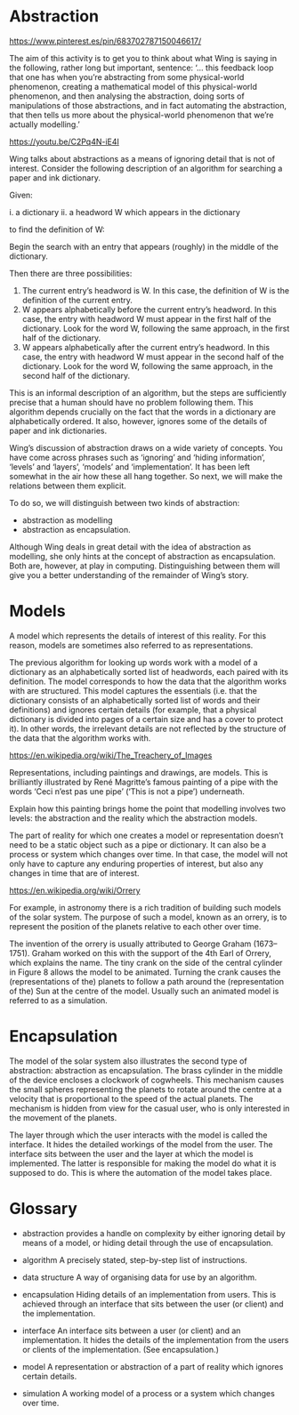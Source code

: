 # Abstraction

https://www.pinterest.es/pin/683702787150046617/

The aim of this activity is to get you to think about what Wing is saying in the following, rather long but important, sentence: 
‘… this feedback loop that one has when you’re abstracting from some physical-world phenomenon, 
creating a mathematical model of this physical-world phenomenon, 
and then analysing the abstraction, 
doing sorts of manipulations of those abstractions, 
and in fact automating the abstraction, 
that then tells us more about the physical-world phenomenon that we’re actually modelling.’

https://youtu.be/C2Pq4N-iE4I


Wing talks about abstractions as a means of ignoring detail that is not of interest. 
Consider the following description of an algorithm for searching a paper and ink dictionary.

Given:

i.  a dictionary
ii. a headword W which appears in the dictionary

to find the definition of W: 

Begin the search with an entry that appears (roughly) in the middle of the dictionary. 

Then there are three possibilities:

1. The current entry’s headword is W. In this case, the definition of W is the definition of the current entry.
2. W appears alphabetically before the current entry’s headword. In this case, the entry with headword W must appear in the first half of the dictionary. Look for the word W, following the same approach, in the first half of the dictionary.
3. W appears alphabetically after the current entry’s headword. In this case, the entry with headword W must appear in the second half of the dictionary. Look for the word W, following the same approach, in the second half of the dictionary.

This is an informal description of an algorithm, but the steps are sufficiently precise that a human should have no problem following them.
This algorithm depends crucially on the fact that the words in a dictionary are alphabetically ordered. 
It also, however, ignores some of the details of paper and ink dictionaries.

Wing’s discussion of abstraction draws on a wide variety of concepts. 
You have come across phrases such as ‘ignoring’ and ‘hiding information’, ‘levels’ and ‘layers’, ‘models’ and ‘implementation’.
It has been left somewhat in the air how these all hang together. 
So next, we will make the relations between them explicit. 

To do so, we will distinguish between two kinds of abstraction:
* abstraction as modelling
* abstraction as encapsulation.

Although Wing deals in great detail with the idea of abstraction as modelling, 
she only hints at the concept of abstraction as encapsulation.
Both are, however, at play in computing.
Distinguishing between them will give you a better understanding of the remainder of Wing’s story. 

# Models
A model which represents the details of interest of this reality. 
For this reason, models are sometimes also referred to as representations.

The previous algorithm for looking up words work with a model of a dictionary as an alphabetically sorted list of headwords,
each paired with its definition. 
The model corresponds to how the data that the algorithm works with are structured. 
This model captures the essentials (i.e. that the dictionary consists of an alphabetically sorted list of words and their definitions) 
and ignores certain details (for example, that a physical dictionary is divided into pages of a certain size and has a cover 
to protect it). 
In other words, the irrelevant details are not reflected by the structure of the data that the algorithm works with.

https://en.wikipedia.org/wiki/The_Treachery_of_Images

Representations, including paintings and drawings, are models. 
This is brilliantly illustrated by René Magritte’s famous painting of a pipe with the words ‘Ceci n’est pas une pipe’ 
(‘This is not a pipe’) underneath. 

Explain how this painting brings home the point that modelling involves two levels: 
the abstraction and the reality which the abstraction models.

The part of reality for which one creates a model or representation doesn’t need to be a static object such as a pipe or dictionary. 
It can also be a process or system which changes over time. 
In that case, the model will not only have to capture any enduring properties of interest, 
but also any changes in time that are of interest. 

https://en.wikipedia.org/wiki/Orrery

For example, in astronomy there is a rich tradition of building such models of the solar system. 
The purpose of such a model, known as an orrery, is to represent the position of the planets relative to each other over time. 

The invention of the orrery is usually attributed to George Graham (1673–1751).
Graham worked on this with the support of the 4th Earl of Orrery, which explains the name. 
The tiny crank on the side of the central cylinder in Figure 8 allows the model to be animated. 
Turning the crank causes the (representations of the) planets to follow a path around 
the (representation of the) Sun at the centre of the model. 
Usually such an animated model is referred to as a simulation. 

# Encapsulation

The model of the solar system also illustrates the second type of abstraction: abstraction as encapsulation. 
The brass cylinder in the middle of the device encloses a clockwork of cogwheels.
This mechanism causes the small spheres representing the planets to rotate around the centre at a velocity that is proportional to the speed of the actual planets. 
The mechanism is hidden from view for the casual user, who is only interested in the movement of the planets.

The layer through which the user interacts with the model is called the interface. 
It hides the detailed workings of the model from the user. 
The interface sits between the user and the layer at which the model is implemented. 
The latter is responsible for making the model do what it is supposed to do. 
This is where the automation of the model takes place.


# Glossary

* abstraction
   provides a handle on complexity by either ignoring detail by means of a model, or hiding detail through the use of encapsulation.

* algorithm
  A precisely stated, step-by-step list of instructions.
  
* data structure
  A way of organising data for use by an algorithm.
  
* encapsulation
  Hiding details of an implementation from users. This is achieved through an interface that sits between the user (or client) and the implementation.
  
* interface
  An interface sits between a user (or client) and an implementation. It hides the details of the implementation from the users or clients of the implementation. (See encapsulation.)
 
* model
  A representation or abstraction of a part of reality which ignores certain details.
   
* simulation
  A working model of a process or a system which changes over time.
